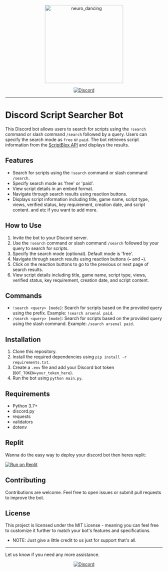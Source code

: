 <p align="center">
  <img src="https://github.com/AdvanceFTeam/Script_Searcher_Discord_Bot/assets/116656099/bdddc970-5321-49c1-929f-89f9a72fab9c" alt="neuro_dancing" width="250" height="250">
</p>

<p align="center">
  <a href="https://discord.gg/aWp6srpg25"><img src="https://img.shields.io/badge/Join-Discord-7289DA?style=flat-square&logo=discord&logoColor=white" alt="Discord"></a>
</p> 

---

# Discord Script Searcher Bot

This Discord bot allows users to search for scripts using the `!search` command or slash command `/search` followed by a query. Users can specify the search mode as `free` or `paid`. The bot retrieves script information from the [ScriptBlox API](https://github.com/DocsGuy/Unoffical-Scriptblox-api-docs) and displays the results.

## Features

- Search for scripts using the `!search` command or slash command `/search`.
- Specify search mode as 'free' or 'paid'.
- View script details in an embed format.
- Navigate through search results using reaction buttons.
- Displays script information including title, game name, script type, views, verified status, key requirement, creation date, and script content. and etc if you want to add more.

## How to Use

1. Invite the bot to your Discord server.
2. Use the `!search` command or slash command `/search` followed by your query to search for scripts.
3. Specify the search mode (optional). Default mode is 'free'.
4. Navigate through search results using reaction buttons (`⬅️` and `➡️`).
5. Click on the reaction buttons to go to the previous or next page of search results.
6. View script details including title, game name, script type, views, verified status, key requirement, creation date, and script content.

## Commands

- `!search <query> [mode]`: Search for scripts based on the provided query using the prefix. Example: `!search arsenal paid`.
- `/search <query> [mode]`: Search for scripts based on the provided query using the slash command. Example: `/search arsenal paid`.

## Installation

1. Clone this repository.
2. Install the required dependencies using `pip install -r requirements.txt`.
3. Create a `.env` file and add your Discord bot token (`BOT_TOKEN=your_token_here`).
4. Run the bot using `python main.py`.

## Requirements

- Python 3.7+
- discord.py
- requests
- validators
- dotenv

## Replit
Wanna do the easy way to deploy your discord bot then heres replit:

[![Run on Replit](https://replit.com/badge/github/AdvanceFTeam/Script_Searcher_Discord_Bot)](https://replit.com/@YellowGreg/ss-V12?v=1)

## Contributing

Contributions are welcome. Feel free to open issues or submit pull requests to improve the bot.

## License

This project is licensed under the MIT License - meaning you can feel free to customize it further to match your bot's features and specifications.
- NOTE: Just give a little credit to us just for support that's all.

---

Let us know if you need any more assistance.

<p align="center">
  <a href="https://discord.gg/jUKAqr5TZF"><img src="https://img.shields.io/badge/Join-Discord-7289DA?style=flat-square&logo=discord&logoColor=white" alt="Discord"></a>
</p> 
